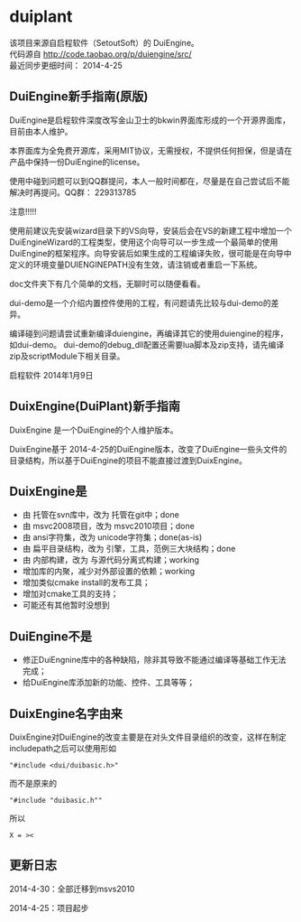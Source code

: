 duiplant
========
该项目来源自启程软件（SetoutSoft）的 DuiEngine。  
代码源自 http://code.taobao.org/p/duiengine/src/  
最近同步更细时间： 2014-4-25


DuiEngine新手指南(原版)
---------

DuiEngine是启程软件深度改写金山卫士的bkwin界面库形成的一个开源界面库，目前由本人维护。

本界面库为全免费开源库，采用MIT协议，无需授权，不提供任何担保，但是请在产品中保持一份DuiEngine的license。

使用中碰到问题可以到QQ群提问，本人一般时间都在，尽量是在自己尝试后不能解决时再提问。QQ群： 229313785


注意!!!!!

使用前建议先安装wizard目录下的VS向导，安装后会在VS的新建工程中增加一个DuiEngineWizard的工程类型，使用这个向导可以一步生成一个最简单的使用DuiEngine的框架程序。向导安装后如果生成的工程编译失败，很可能是在向导中定义的环境变量DUIENGINEPATH没有生效，请注销或者重启一下系统。

doc文件夹下有几个简单的文档，无聊时可以随便看看。

dui-demo是一个介绍内置控件使用的工程，有问题请先比较与dui-demo的差异。

编译碰到问题请尝试重新编译duiengine，再编译其它的使用duiengine的程序，如dui-demo。
dui-demo的debug_dll配置还需要lua脚本及zip支持，请先编译zip及scriptModule下相关目录。

启程软件 2014年1月9日

DuixEngine(DuiPlant)新手指南
----------

DuixEngine 是一个DuiEngine的个人维护版本。

DuixEngine基于 2014-4-25的DuiEngine版本，改变了DuiEngine一些头文件的目录结构，所以基于DuiEngine的项目不能直接过渡到DuixEngine。

DuixEngine是
---------

 * 由 托管在svn库中，改为 托管在git中；done
 * 由 msvc2008项目，改为 msvc2010项目；done
 * 由 ansi字符集，改为 unicode字符集；done(as-is)
 * 由 扁平目录结构，改为 引擎，工具，范例三大块结构；done
 * 由 内部构建，改为 与源代码分离式构建；working
 * 增加库的内聚，减少对外部设置的依赖；working
 * 增加类似cmake install的发布工具；
 * 增加对cmake工具的支持；
 * 可能还有其他暂时没想到

DuiEngine不是
----------

 * 修正DuiEngnine库中的各种缺陷，除非其导致不能通过编译等基础工作无法完成；
 * 给DuiEngine库添加新的功能、控件、工具等等；
 

DuixEngine名字由来
-----------

DuixEngine对DuiEngine的改变主要是在对头文件目录组织的改变，这样在制定includepath之后可以使用形如

    "#include <dui/duibasic.h>"
而不是原来的
    
    "#include "duibasic.h""
所以

    X = ><


更新日志
----------
2014-4-30：全部迁移到msvs2010

2014-4-25：项目起步